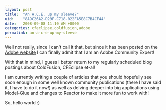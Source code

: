 ```yaml
---
layout: post
title:  "An A.C.E. up my sleeve?"
uid:	"8A9C26A2-D29F-C718-022FA5E8C7B4CF44"
date:   2008-09-08 11:10 AM +0000
categories: cfeclipse,coldfusion,adobe
permalink: an-a-c-e-up-my-sleeve
---
```

Well not really, since I can't call it that, but since it has been posted on the <a href="http://www.adobe.com/communities/experts/all.html#alpha-d" title="Adobe - Adobe Community Experts : Find an Adobe Community Expert">Adobe website</a> I can finally admit that I am an Adobe Community Expert! 

With that in mind, I guess I better return to my regularly scheduled blog postings about ColdFusion, CFEclipse et-al! 

I am currently writing a couple of articles that you should hopefully see soon enough in some well known community publications (there I have said it, I have to do it now!) as well as delving deeper into big applications using Model-Glue and changes to Reactor to make it more fun to work with! 

So, hello world :)